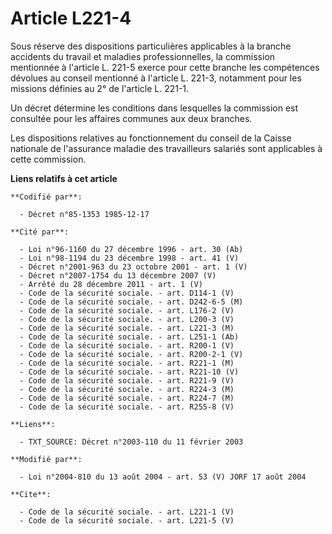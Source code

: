 # Article L221-4

Sous réserve des dispositions particulières applicables à la branche accidents du travail et maladies professionnelles, la
commission mentionnée à l'article L. 221-5 exerce pour cette branche les compétences dévolues au conseil mentionné à
l'article L. 221-3, notamment pour les missions définies au 2° de l'article L. 221-1. 

Un décret détermine les conditions dans lesquelles la commission est consultée pour les affaires communes aux deux branches. 

Les dispositions relatives au fonctionnement du conseil de la Caisse nationale de l'assurance maladie des travailleurs
salariés sont applicables à cette commission.

**Liens relatifs à cet article**

	**Codifié par**:

	  - Décret n°85-1353 1985-12-17

	**Cité par**:

	  - Loi n°96-1160 du 27 décembre 1996 - art. 30 (Ab)
	  - Loi n°98-1194 du 23 décembre 1998 - art. 41 (V)
	  - Décret n°2001-963 du 23 octobre 2001 - art. 1 (V)
	  - Décret n°2007-1754 du 13 décembre 2007 (V)
	  - Arrêté du 28 décembre 2011 - art. 1 (V)
	  - Code de la sécurité sociale. - art. D114-1 (V)
	  - Code de la sécurité sociale. - art. D242-6-5 (M)
	  - Code de la sécurité sociale. - art. L176-2 (V)
	  - Code de la sécurité sociale. - art. L200-3 (V)
	  - Code de la sécurité sociale. - art. L221-3 (M)
	  - Code de la sécurité sociale. - art. L251-1 (Ab)
	  - Code de la sécurité sociale. - art. R200-1 (V)
	  - Code de la sécurité sociale. - art. R200-2-1 (V)
	  - Code de la sécurité sociale. - art. R221-1 (M)
	  - Code de la sécurité sociale. - art. R221-10 (V)
	  - Code de la sécurité sociale. - art. R221-9 (V)
	  - Code de la sécurité sociale. - art. R224-3 (M)
	  - Code de la sécurité sociale. - art. R224-7 (M)
	  - Code de la sécurité sociale. - art. R255-8 (V)

	**Liens**:

	  - TXT_SOURCE: Décret n°2003-110 du 11 février 2003

	**Modifié par**:

	  - Loi n°2004-810 du 13 août 2004 - art. 53 (V) JORF 17 août 2004

	**Cite**:

	  - Code de la sécurité sociale. - art. L221-1 (V)
	  - Code de la sécurité sociale. - art. L221-5 (V)
